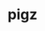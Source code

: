 ---
title: "pigz"
layout: cache
categories: [package, develop-2023-10-29]
meta: {"versions": ["2.7"], "compilers": ["apple-clang@=15.0.0", "cce@=15.0.1", "gcc@=11.1.0", "gcc@=11.3.0", "gcc@=11.4.0", "gcc@=12.1.0", "gcc@=7.3.1", "gcc@=7.5.0", "gcc@=9.4.0", "oneapi@=2023.2.0"], "oss": ["amzn2", "rhel8", "ubuntu18.04", "ubuntu20.04", "ubuntu22.04", "ventura"], "platforms": ["darwin", "linux"], "targets": ["aarch64", "neoverse_n1", "neoverse_v1", "ppc64le", "x86_64_v3", "zen4"], "stacks": ["aws-isc", "aws-isc-aarch64", "build_systems", "data-vis-sdk", "e4s", "e4s-cray-rhel", "e4s-neoverse_v1", "e4s-oneapi", "e4s-power", "e4s-rocm-external", "gpu-tests", "ml-darwin-aarch64-mps", "ml-linux-x86_64-cpu", "ml-linux-x86_64-cuda", "ml-linux-x86_64-rocm", "radiuss", "radiuss-aws", "radiuss-aws-aarch64", "root", "tutorial"], "num_specs": 13, "num_specs_by_stack": {"ml-darwin-aarch64-mps": 1, "root": 13, "aws-isc-aarch64": 2, "radiuss-aws-aarch64": 2, "aws-isc": 1, "radiuss-aws": 1, "e4s-cray-rhel": 1, "radiuss": 1, "build_systems": 1, "e4s-neoverse_v1": 1, "e4s-power": 1, "data-vis-sdk": 1, "gpu-tests": 1, "e4s": 1, "e4s-rocm-external": 1, "e4s-oneapi": 1, "tutorial": 2, "ml-linux-x86_64-rocm": 1, "ml-linux-x86_64-cpu": 1, "ml-linux-x86_64-cuda": 1}}
spec_details: [{"hash": "dgpz4zeijtgofzrath2ivgq2ab4ejygu", "compiler": "apple-clang@=15.0.0", "versions": ["2.7"], "os": "ventura", "platform": "darwin", "target": "aarch64", "variants": ["build_system=makefile"], "stacks": ["ml-darwin-aarch64-mps", "root"], "size": "-", "tarball": "https://binaries.spack.io/releases/develop-2023-10-29/build_cache/darwin-ventura-aarch64/apple-clang-15.0.0/pigz-2.7/darwin-ventura-aarch64-apple-clang-15.0.0-pigz-2.7-dgpz4zeijtgofzrath2ivgq2ab4ejygu.spack"}, {"hash": "ijkloml432yzmhzxj437dndjjxsg2nda", "compiler": "gcc@=7.3.1", "versions": ["2.7"], "os": "amzn2", "platform": "linux", "target": "aarch64", "variants": ["build_system=makefile"], "stacks": ["aws-isc-aarch64", "radiuss-aws-aarch64", "root"], "size": "-", "tarball": "https://binaries.spack.io/releases/develop-2023-10-29/build_cache/linux-amzn2-aarch64/gcc-7.3.1/pigz-2.7/linux-amzn2-aarch64-gcc-7.3.1-pigz-2.7-ijkloml432yzmhzxj437dndjjxsg2nda.spack"}, {"hash": "whpddxka5x2ebof6rapipjjyrowtdg6e", "compiler": "gcc@=7.3.1", "versions": ["2.7"], "os": "amzn2", "platform": "linux", "target": "neoverse_n1", "variants": ["build_system=makefile"], "stacks": ["aws-isc-aarch64", "radiuss-aws-aarch64", "root"], "size": "-", "tarball": "https://binaries.spack.io/releases/develop-2023-10-29/build_cache/linux-amzn2-neoverse_n1/gcc-7.3.1/pigz-2.7/linux-amzn2-neoverse_n1-gcc-7.3.1-pigz-2.7-whpddxka5x2ebof6rapipjjyrowtdg6e.spack"}, {"hash": "qmvxhhvgsobsb5mgoipgdtyuzbnptsky", "compiler": "gcc@=7.3.1", "versions": ["2.7"], "os": "amzn2", "platform": "linux", "target": "x86_64_v3", "variants": ["build_system=makefile"], "stacks": ["aws-isc", "radiuss-aws", "root"], "size": "-", "tarball": "https://binaries.spack.io/releases/develop-2023-10-29/build_cache/linux-amzn2-x86_64_v3/gcc-7.3.1/pigz-2.7/linux-amzn2-x86_64_v3-gcc-7.3.1-pigz-2.7-qmvxhhvgsobsb5mgoipgdtyuzbnptsky.spack"}, {"hash": "wpo4hmdnc657wbiema7ntb72xqlayjw6", "compiler": "cce@=15.0.1", "versions": ["2.7"], "os": "rhel8", "platform": "linux", "target": "zen4", "variants": ["build_system=makefile"], "stacks": ["e4s-cray-rhel", "root"], "size": "-", "tarball": "https://binaries.spack.io/releases/develop-2023-10-29/build_cache/linux-rhel8-zen4/cce-15.0.1/pigz-2.7/linux-rhel8-zen4-cce-15.0.1-pigz-2.7-wpo4hmdnc657wbiema7ntb72xqlayjw6.spack"}, {"hash": "5v3za7qyrp6mt3bcapyy4ofoolslr2hp", "compiler": "gcc@=7.5.0", "versions": ["2.7"], "os": "ubuntu18.04", "platform": "linux", "target": "x86_64_v3", "variants": ["build_system=makefile"], "stacks": ["radiuss", "root", "build_systems"], "size": "-", "tarball": "https://binaries.spack.io/releases/develop-2023-10-29/build_cache/linux-ubuntu18.04-x86_64_v3/gcc-7.5.0/pigz-2.7/linux-ubuntu18.04-x86_64_v3-gcc-7.5.0-pigz-2.7-5v3za7qyrp6mt3bcapyy4ofoolslr2hp.spack"}, {"hash": "c7ghkk5zw6h2zsqoogdiuwaf532f5her", "compiler": "gcc@=11.4.0", "versions": ["2.7"], "os": "ubuntu20.04", "platform": "linux", "target": "neoverse_v1", "variants": ["build_system=makefile"], "stacks": ["e4s-neoverse_v1", "root"], "size": "-", "tarball": "https://binaries.spack.io/releases/develop-2023-10-29/build_cache/linux-ubuntu20.04-neoverse_v1/gcc-11.4.0/pigz-2.7/linux-ubuntu20.04-neoverse_v1-gcc-11.4.0-pigz-2.7-c7ghkk5zw6h2zsqoogdiuwaf532f5her.spack"}, {"hash": "6a5alhvge7jsl6w3aundnj7rs2cka5aq", "compiler": "gcc@=9.4.0", "versions": ["2.7"], "os": "ubuntu20.04", "platform": "linux", "target": "ppc64le", "variants": ["build_system=makefile"], "stacks": ["e4s-power", "root"], "size": "-", "tarball": "https://binaries.spack.io/releases/develop-2023-10-29/build_cache/linux-ubuntu20.04-ppc64le/gcc-9.4.0/pigz-2.7/linux-ubuntu20.04-ppc64le-gcc-9.4.0-pigz-2.7-6a5alhvge7jsl6w3aundnj7rs2cka5aq.spack"}, {"hash": "sbpvmcps3a57wgjf3p7mt57oywwou4tn", "compiler": "gcc@=11.1.0", "versions": ["2.7"], "os": "ubuntu20.04", "platform": "linux", "target": "x86_64_v3", "variants": ["build_system=makefile"], "stacks": ["data-vis-sdk", "gpu-tests", "root"], "size": "-", "tarball": "https://binaries.spack.io/releases/develop-2023-10-29/build_cache/linux-ubuntu20.04-x86_64_v3/gcc-11.1.0/pigz-2.7/linux-ubuntu20.04-x86_64_v3-gcc-11.1.0-pigz-2.7-sbpvmcps3a57wgjf3p7mt57oywwou4tn.spack"}, {"hash": "bswkvhmw4tjieypbq66rvgohnh2ycd3o", "compiler": "gcc@=11.4.0", "versions": ["2.7"], "os": "ubuntu20.04", "platform": "linux", "target": "x86_64_v3", "variants": ["build_system=makefile"], "stacks": ["e4s", "root", "e4s-rocm-external"], "size": "-", "tarball": "https://binaries.spack.io/releases/develop-2023-10-29/build_cache/linux-ubuntu20.04-x86_64_v3/gcc-11.4.0/pigz-2.7/linux-ubuntu20.04-x86_64_v3-gcc-11.4.0-pigz-2.7-bswkvhmw4tjieypbq66rvgohnh2ycd3o.spack"}, {"hash": "wypqiuhjx2c3xmuunc5g3bhysc7wzld2", "compiler": "oneapi@=2023.2.0", "versions": ["2.7"], "os": "ubuntu20.04", "platform": "linux", "target": "x86_64_v3", "variants": ["build_system=makefile"], "stacks": ["e4s-oneapi", "root"], "size": "-", "tarball": "https://binaries.spack.io/releases/develop-2023-10-29/build_cache/linux-ubuntu20.04-x86_64_v3/oneapi-2023.2.0/pigz-2.7/linux-ubuntu20.04-x86_64_v3-oneapi-2023.2.0-pigz-2.7-wypqiuhjx2c3xmuunc5g3bhysc7wzld2.spack"}, {"hash": "oyvdi55pakcje3l2qvxmksp5voaqt3pp", "compiler": "gcc@=11.3.0", "versions": ["2.7"], "os": "ubuntu22.04", "platform": "linux", "target": "x86_64_v3", "variants": ["build_system=makefile"], "stacks": ["tutorial", "ml-linux-x86_64-rocm", "ml-linux-x86_64-cpu", "root", "ml-linux-x86_64-cuda"], "size": "-", "tarball": "https://binaries.spack.io/releases/develop-2023-10-29/build_cache/linux-ubuntu22.04-x86_64_v3/gcc-11.3.0/pigz-2.7/linux-ubuntu22.04-x86_64_v3-gcc-11.3.0-pigz-2.7-oyvdi55pakcje3l2qvxmksp5voaqt3pp.spack"}, {"hash": "drg3wqddob3gbsz6kcncsx36m4g6wiyt", "compiler": "gcc@=12.1.0", "versions": ["2.7"], "os": "ubuntu22.04", "platform": "linux", "target": "x86_64_v3", "variants": ["build_system=makefile"], "stacks": ["tutorial", "root"], "size": "-", "tarball": "https://binaries.spack.io/releases/develop-2023-10-29/build_cache/linux-ubuntu22.04-x86_64_v3/gcc-12.1.0/pigz-2.7/linux-ubuntu22.04-x86_64_v3-gcc-12.1.0-pigz-2.7-drg3wqddob3gbsz6kcncsx36m4g6wiyt.spack"}]
---
